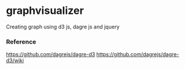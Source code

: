 # graphvisualizer
Creating graph using d3 js, dagre js and jquery 

### Reference

https://github.com/dagrejs/dagre-d3
https://github.com/dagrejs/dagre-d3/wiki 